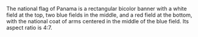 The national flag of Panama is a rectangular bicolor banner with a white field at the top, two blue fields in the middle, and a red field at the bottom, with the national coat of arms centered in the middle of the blue field. Its aspect ratio is 4:7.